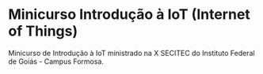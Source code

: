 # Minicurso Introdução à IoT (Internet of Things)
Minicurso de Introdução à IoT ministrado na X SECITEC do Instituto Federal de Goiás - Campus Formosa.
